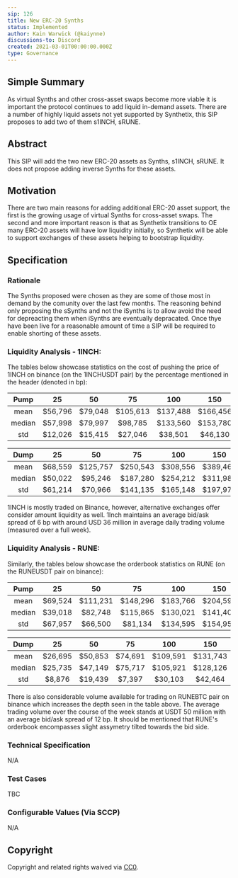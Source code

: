 ```yaml
---
sip: 126
title: New ERC-20 Synths
status: Implemented
author: Kain Warwick (@kaiynne)
discussions-to: Discord
created: 2021-03-01T00:00:00.000Z
type: Governance
---
```


## Simple Summary

<!--"If you can't explain it simply, you don't understand it well enough." Simply describe the outcome the proposed changes intends to achieve. This should be non-technical and accessible to a casual community member.-->

As virtual Synths and other cross-asset swaps become more viable it is important the protocol continues to add liquid in-demand assets. There are a number of highly liquid assets not yet supported by Synthetix, this SIP proposes to add two of them s1INCH, sRUNE.

## Abstract

<!--A short (~200 word) description of the proposed change, the abstract should clearly describe the proposed change. This is what *will* be done if the SIP is implemented, not *why* it should be done or *how* it will be done. If the SIP proposes deploying a new contract, write, "we propose to deploy a new contract that will do x".-->

This SIP will add the two new ERC-20 assets as Synths, s1INCH, sRUNE. It does not propose adding inverse Synths for these assets.

## Motivation

<!--This is the problem statement. This is the *why* of the SIP. It should clearly explain *why* the current state of the protocol is inadequate.  It is critical that you explain *why* the change is needed, if the SIP proposes changing how something is calculated, you must address *why* the current calculation is innaccurate or wrong. This is not the place to describe how the SIP will address the issue!-->

There are two main reasons for adding additional ERC-20 asset support, the first is the growing usage of virtual Synths for cross-asset swaps. The second and more important reason is that as Synthetix transitions to OE many ERC-20 assets will have low liquidity initially, so Synthetix will be able to support exchanges of these assets helping to bootstrap liquidity.

## Specification

<!--The specification should describe the syntax and semantics of any new feature, there are five sections
1. Rationale
2. Technical Specification
3. Test Cases
4. Configurable Values
-->

### Rationale

<!--This is where you explain the reasoning behind how you propose to solve the problem. Why did you propose to implement the change in this way, what were the considerations and trade-offs. The rationale fleshes out what motivated the design and why particular design decisions were made. It should describe alternate designs that were considered and related work. The rationale may also provide evidence of consensus within the community, and should discuss important objections or concerns raised during discussion.-->

The Synths proposed were chosen as they are some of those most in demand by the comunity over the last few months. The reasoning behind only proposing the sSynths and not the iSynths is to allow avoid the need for depreacting them when iSynths are eventually depracated. Once thye have been live for a reasonable amount of time a SIP will be required to enable shorting of these assets.

### Liquidity Analysis - 1INCH:

The tables below showcase statistics on the cost of pushing the price of 1INCH on binance (on the 1INCHUSDT pair) by the percentage mentioned in the header (denoted in bp):

|  Pump  |   25    |   50    |    75    |   100    |   150    |   200    |   400    |   600    |    800     |    1000    |
| :----: | :-----: | :-----: | :------: | :------: | :------: | :------: | :------: | :------: | :--------: | :--------: |
|  mean  | $56,796 | $79,048 | $105,613 | $137,488 | $166,456 | $207,182 | $453,708 | $801,630 | $1,191,356 | $1,756,847 |
| median | $57,998 | $79,997 | $98,785  | $133,560 | $153,780 | $179,074 | $366,420 | $671,488 | $1,093,728 | $1,577,410 |
|  std   | $12,026 | $15,415 | $27,046  | $38,501  | $46,130  | $60,952  | $212,806 | $365,072 |  $465,601  |  $923,797  |

|  Dump  |   25    |    50    |    75    |   100    |   150    |   200    |   400    |   600    |    800     |    1000    |
| :----: | :-----: | :------: | :------: | :------: | :------: | :------: | :------: | :------: | :--------: | :--------: |
|  mean  | $68,559 | $125,757 | $250,543 | $308,556 | $389,461 | $429,370 | $681,888 | $875,155 | $1,051,078 | $1,246,203 |
| median | $50,022 | $95,246  | $187,280 | $254,212 | $311,988 | $348,612 | $653,752 | $829,534 | $1,022,643 | $1,246,826 |
|  std   | $61,214 | $70,966  | $141,135 | $165,148 | $197,977 | $210,618 | $154,716 | $174,454 |  $139,609  |  $211,652  |

1INCH is mostly traded on Binance, however, alternative exchanges offer consider amount liquidity as well. 1Inch maintains an average bid/ask spread of 6 bp with around USD 36 million in average daily trading volume (measured over a full week).

### Liquidity Analysis - RUNE:

Similarly, the tables below showcase the orderbook statistics on RUNE (on the RUNEUSDT pair on binance):

|  Pump  |   25    |    50    |    75    |   100    |   150    |   200    |   400    |    600     |    800     |    1000    |
| :----: | :-----: | :------: | :------: | :------: | :------: | :------: | :------: | :--------: | :--------: | :--------: |
|  mean  | $69,524 | $111,231 | $148,296 | $183,766 | $204,593 | $281,115 | $724,894 | $1,016,487 | $1,273,839 | $1,433,138 |
| median | $39,018 | $82,748  | $115,865 | $130,021 | $141,407 | $242,320 | $762,496 |  $963,728  | $1,205,664 | $1,365,055 |
|  std   | $67,957 | $66,500  | $81,134  | $134,595 | $154,953 | $138,044 | $374,762 |  $506,396  |  $544,376  |  $609,127  |

|  Dump  |   25    |   50    |   75    |   100    |   150    |   200    |   400    |   600    |   800    |    1000    |
| :----: | :-----: | :-----: | :-----: | :------: | :------: | :------: | :------: | :------: | :------: | :--------: |
|  mean  | $26,695 | $50,853 | $74,691 | $109,591 | $131,743 | $181,965 | $296,782 | $647,294 | $827,880 | $1,040,284 |
| median | $25,735 | $47,149 | $75,717 | $105,921 | $128,126 | $161,634 | $277,742 | $488,113 | $747,229 | $1,107,528 |
|  std   | $8,876  | $19,439 | $7,397  | $30,103  | $42,464  | $68,903  | $104,761 | $347,462 | $249,942 |  $257,418  |

There is also considerable volume available for trading on RUNEBTC pair on binance which increases the depth seen in the table above. The average trading volume over the course of the week stands at USDT 50 million with an average bid/ask spread of 12 bp. It should be mentioned that RUNE's orderbook encompasses slight assymetry tilted towards the bid side.

### Technical Specification

<!--The technical specification should outline the public API of the changes proposed. That is, changes to any of the interfaces Synthetix currently exposes or the creations of new ones.-->

N/A

### Test Cases

<!--Test cases for an implementation are mandatory for SIPs but can be included with the implementation..-->

TBC

### Configurable Values (Via SCCP)

<!--Please list all values configurable via SCCP under this implementation.-->

N/A

## Copyright

Copyright and related rights waived via [CC0](https://creativecommons.org/publicdomain/zero/1.0/).
